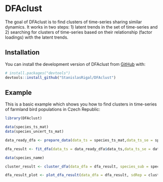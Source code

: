 
<!-- README.md is generated from README.Rmd. Please edit that file -->

# DFAclust

<!-- badges: start -->
<!-- badges: end -->

The goal of DFAclust is to find clusters of time-series sharing similar
dynamics. It works in two steps: 1) latent trends in the set of
time-series and 2) searching for clusters of time-series based on their
relationship (factor loadings) with the latent trends.

## Installation

You can install the development version of DFAclust from
[GitHub](https://github.com/) with:

``` r
# install.packages("devtools")
devtools::install_github("StanislasRigal/DFAclust")
```

## Example

This is a basic example which shows you how to find clusters in
time-series of farmland bird populations in Czech Republic:

``` r
library(DFAclust)

data(species_ts_mat)
data(species_uncert_ts_mat)

data_ready_dfa <- prepare_data(data_ts = species_ts_mat,data_ts_se = species_uncert_ts_mat, se_log = TRUE, perc_replace = 0.01)

dfa_result <- fit_dfa(data_ts = data_ready_dfa$data_ts,data_ts_se = data_ready_dfa$data_ts_se, min_year = data_ready_dfa$min_year, max_year = data_ready_dfa$max_year, species_name_ordre = data_ready_dfa$species_name_ordre, species_sub = species_name, nfac = 0, mintrend = 1, maxtrend = 5, AIC = TRUE, center_option = 1, silent = TRUE, control = list())

data(species_name)

cluster_result <- cluster_dfa(data_dfa = dfa_result, species_sub = species_name, nboot = 500)

dfa_result_plot <- plot_dfa_result(data_dfa = dfa_result, sdRep = cluster_result$sdRep, species_sub = species_name, group_dfa = cluster_result$group_dfa, min_year = data_ready_dfa$min_year, species_name_ordre = data_ready_dfa$species_name_ordre)
```
